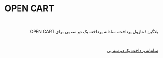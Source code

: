 # OPEN CART
<br>
<p dir="rtl">
پلاگین / ماژول پرداخت، سامانه پرداخت یک دو سه پی برای OPEN CART
</p>
<br>
<p dir="rtl">
<a href="https://123pay.ir">سامانه پرداخت یک دو سه پی</a>
</p>
